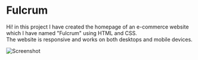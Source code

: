 # Fulcrum

<p>Hi! in this project I have created the homepage of an e-commerce website which I have named "Fulcrum" using HTML and CSS.<br>
The website is responsive and works on both desktops and mobile devices.<br></p>

![Screenshot](https://github.com/Aks8909/Fulcrum/assets/143341304/2e5547a6-4ace-4585-8977-2befadbca0b4)
